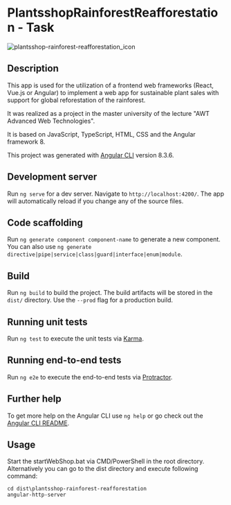 # PlantsshopRainforestReafforestation - Task

![plantsshop-rainforest-reafforestation_icon](https://user-images.githubusercontent.com/19223435/134488158-156207f0-b8d3-4d9a-8391-8e748204ed18.png)

## Description

This app is used for the utilization of a frontend web frameworks (React, Vue.js or Angular) 
to implement a web app for sustainable plant sales with support for 
global reforestation of the rainforest.

It was realized as a project in the master university of the lecture "AWT Advanced Web Technologies".

It is based on JavaScript, TypeScript, HTML, CSS and the Angular framework 8.

This project was generated with [Angular CLI](https://github.com/angular/angular-cli) version 8.3.6.

## Development server

Run `ng serve` for a dev server. Navigate to `http://localhost:4200/`. The app will automatically reload if you change any of the source files.

## Code scaffolding

Run `ng generate component component-name` to generate a new component. You can also use `ng generate directive|pipe|service|class|guard|interface|enum|module`.

## Build

Run `ng build` to build the project. The build artifacts will be stored in the `dist/` directory. Use the `--prod` flag for a production build.

## Running unit tests

Run `ng test` to execute the unit tests via [Karma](https://karma-runner.github.io).

## Running end-to-end tests

Run `ng e2e` to execute the end-to-end tests via [Protractor](http://www.protractortest.org/).

## Further help

To get more help on the Angular CLI use `ng help` or go check out the [Angular CLI README](https://github.com/angular/angular-cli/blob/master/README.md).

## Usage

Start the startWebShop.bat via CMD/PowerShell in the root directory. Alternatively you can go to the dist directory and execute following command:

```
cd dist\plantsshop-rainforest-reafforestation
angular-http-server
```
